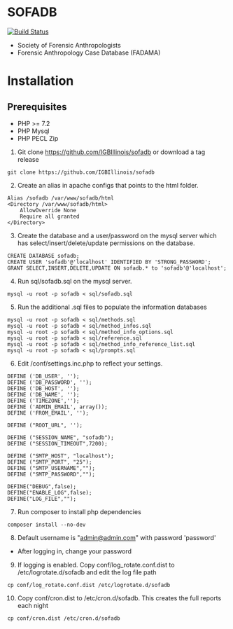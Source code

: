 # SOFADB


[![Build Status](https://github.com/IGBIllinois/sofadb/actions/workflows/main.yml/badge.svg)](https://github.com/IGBIllinois/sofadb/actions/workflows/main.yml)

- Society of Forensic Anthropologists
- Forensic Anthropology Case Database (FADAMA)


# Installation

## Prerequisites
- PHP >= 7.2
- PHP Mysql
- PHP PECL Zip
1. Git clone https://github.com/IGBIllinois/sofadb or download a tag release
```
git clone https://github.com/IGBIllinois/sofadb
```

2.  Create an alias in apache configs that points to the html folder.  
```
Alias /sofadb /var/www/sofadb/html
<Directory /var/www/sofadb/html>
	AllowOverride None
	Require all granted
</Directory>
```

3.  Create the database and a user/password on the mysql server which has select/insert/delete/update permissions on the database.
```
CREATE DATABASE sofadb;
CREATE USER 'sofadb'@'localhost' IDENTIFIED BY 'STRONG_PASSWORD';
GRANT SELECT,INSERT,DELETE,UPDATE ON sofadb.* to 'sofadb'@'localhost';
```

4.  Run sql/sofadb.sql on the mysql server.

```mysql -u root -p sofadb < sql/sofadb.sql```


5. Run the additional .sql files to populate the information databases
```
mysql -u root -p sofadb < sql/methods.sql
mysql -u root -p sofadb < sql/method_infos.sql
mysql -u root -p sofadb < sql/method_info_options.sql
mysql -u root -p sofadb < sql/reference.sql
mysql -u root -p sofadb < sql/method_info_reference_list.sql
mysql -u root -p sofadb < sql/prompts.sql
```

6.  Edit /conf/settings.inc.php to reflect your settings.
```
DEFINE ('DB_USER', '');
DEFINE ('DB_PASSWORD', '');
DEFINE ('DB_HOST', '');
DEFINE ('DB_NAME', '');
DEFINE ('TIMEZONE','');
DEFINE ('ADMIN_EMAIL', array());
DEFINE ('FROM_EMAIL', '');

DEFINE ("ROOT_URL", '');

DEFINE ("SESSION_NAME", "sofadb");
DEFINE ("SESSION_TIMEOUT",7200);

DEFINE ("SMTP_HOST", "localhost");
DEFINE ("SMTP_PORT", "25");
DEFINE ("SMTP_USERNAME","");
DEFINE ("SMTP_PASSWORD","");

DEFINE("DEBUG",false);
DEFINE("ENABLE_LOG",false);
DEFINE("LOG_FILE","");
```
7.  Run composer to install php dependencies

```composer install --no-dev```
 
8. Default username is "admin@admin.com" with password 'password'
* After logging in, change your password

9. If logging is enabled.  Copy conf/log_rotate.conf.dist to /etc/logrotate.d/sofadb and edit the log file path
```
cp conf/log_rotate.conf.dist /etc/logrotate.d/sofadb
```
10. Copy conf/cron.dist to /etc/cron.d/sofadb.  This creates the full reports each night
```
cp conf/cron.dist /etc/cron.d/sofadb
```


